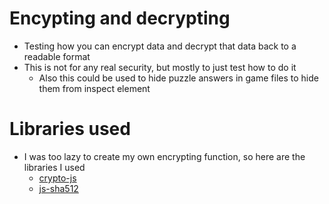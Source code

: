 # Encypting and decrypting

- Testing how you can encrypt data and decrypt that data back to a readable format
- This is not for any real security, but mostly to just test how to do it
	- Also this could be used to hide puzzle answers in game files to hide them from inspect element

# Libraries used

- I was too lazy to create my own encrypting function, so here are the libraries I used
	- [crypto-js](https://github.com/brix/crypto-js)
	- [js-sha512](https://github.com/emn178/js-sha512)
